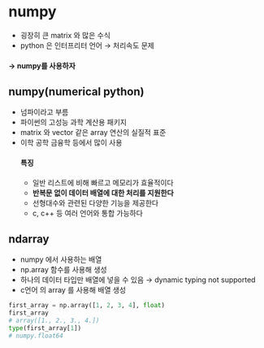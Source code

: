 # numpy
* 굉장히 큰 matrix 와 많은 수식
* python 은 인터프리터 언어 $\rightarrow$ 처리속도 문제

#### $\rightarrow$ numpy를 사용하자
## numpy(numerical python)
* 넘파이라고 부름
* 파이썬의 고성능 과학 계산용 패키지
* matrix 와 vector 같은 array 연산의 실질적 표준
* 이학 공학 금융학 등에서 많이 사용
  #### 특징
  * 일반 리스트에 비해 빠르고 메모리가 효율적이다
  * **반복문 없이 데이터 배열에 대한 처리를 지원한다**
  * 선형대수와 관련된 다양한 기능을 제공한다
  * c, c++ 등 여러 언어와 통합 가능하다

## ndarray
* numpy 에서 사용하는 배열
* np.array 함수를 사용해 생성
* 하나의 데이터 타입만 배열에 넣을 수 있음 $\rightarrow$ dynamic typing not supported 
* c언어 의 array 를 사용해 배열 생성
```python
first_array = np.array([1, 2, 3, 4], float)
first_array
# array([1., 2., 3., 4.])
type(first_array[1])
# numpy.float64
```